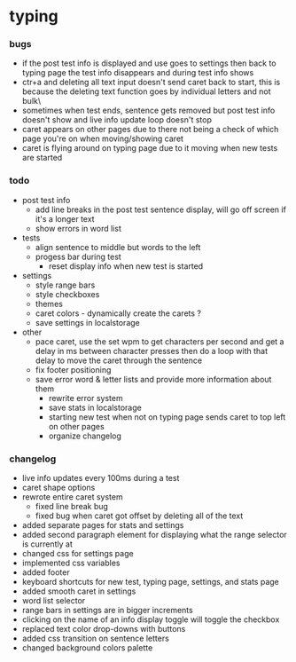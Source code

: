 # typing
### bugs
- if the post test info is displayed and use goes to settings then back to typing page the test info disappears and during test info shows
- ctr+a and deleting all text input doesn't send caret back to start, this is because the deleting text function goes by individual letters and not bulk\
- sometimes when test ends, sentence gets removed but post test info doesn't show and live info update loop doesn't stop
- caret appears on other pages due to there not being a check of which page you're on when moving/showing caret
- caret is flying around on typing page due to it moving when new tests are started
### todo
- post test info
	- add line breaks in the post test sentence display, will go off screen if it's a longer text
  - show errors in word list
- tests
	- align sentence to middle but words to the left
  - progess bar during test
	- reset display info when new test is started
- settings
	- style range bars
  - style checkboxes
  - themes
  - caret colors
		- dynamically create the carets ?
  - save settings in localstorage
- other
	- pace caret, use the set wpm to get characters per second and get a delay in ms between character presses then do a loop with that delay to move the caret through the sentence
	- fix footer positioning
  - save error word & letter lists and provide more information about them
	- rewrite error system
	- save stats in localstorage
	- starting new test when not on typing page sends caret to top left on other pages
	- organize changelog
### changelog
- live info updates every 100ms during a test
- caret shape options
- rewrote entire caret system
  - fixed line break bug
  - fixed bug when caret got offset by deleting all of the text
- added separate pages for stats and settings
- added second paragraph element for displaying what the range selector is currently at 
- changed css for settings page
- implemented css variables
- added footer
- keyboard shortcuts for new test, typing page, settings, and stats page
- added smooth caret in settings
- word list selector
- range bars in settings are in bigger increments
- clicking on the name of an info display toggle will toggle the checkbox
- replaced text color drop-downs with buttons
- added css transition on sentence letters
- changed background colors palette